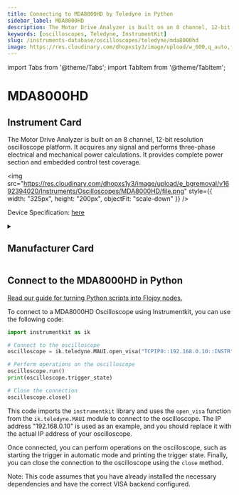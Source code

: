 ```yaml
---
title: Connecting to MDA8000HD by Teledyne in Python
sidebar_label: MDA8000HD
description: The Motor Drive Analyzer is built on an 8 channel, 12-bit resolution oscilloscope platform. It acquires any signal and performs three-phase electrical and mechanical power calculations. It provides complete power section and embedded control test coverage.
keywords: [oscilloscopes, Teledyne, InstrumentKit]
slug: /instruments-database/oscilloscopes/teledyne/mda8000hd
image: https://res.cloudinary.com/dhopxs1y3/image/upload/w_600,q_auto,f_auto/e_bgremoval/v1692394020/Instruments/Oscilloscopes/MDA8000HD/file.jpg
---
```


import Tabs from '@theme/Tabs';
import TabItem from '@theme/TabItem';

# MDA8000HD

## Instrument Card

<div className="flex">

<div>

The Motor Drive Analyzer is built on an 8 channel, 12-bit resolution oscilloscope platform. It acquires any signal and performs three-phase electrical and mechanical power calculations. It provides complete power section and embedded control test coverage.

</div>

<img src="https://res.cloudinary.com/dhopxs1y3/image/upload/e_bgremoval/v1692394020/Instruments/Oscilloscopes/MDA8000HD/file.png" style={{ width: "325px", height: "200px", objectFit: "scale-down" }} />

</div>

<div className="flex text-center">

<p>Device Specification: <a target="\_blank" href="https://cdn.teledynelecroy.com/files/pdf/mda8000hd-datasheet.pdf">here</a></p>

</div>

<details style={{ marginTop: "15px"}}>
<summary><h2>Manufacturer Card</h2></summary>

<img src="https://res.cloudinary.com/dhopxs1y3/image/upload/v1692812958/Instruments/Vendor%20Logos/Teledyne_technologies.png" style={{ width: "100%", height: "170px",objectFit: "scale-down" }} />

Teledyne LeCroy is an American manufacturer of oscilloscopes, protocol analyzers and other test equipment. LeCroy is now a subsidiary of Teledyne Technologies.

<ul>
  <li>Headquarters: USA</li>
  <li>Yearly Revenue (millions, USD): 5458.6</li>
  <li>Vendor Website: <a href="https://www.teledynelecroy.com/">here</a></li>
</ul>
</details>

## Connect to the MDA8000HD in Python

[Read our guide for turning Python scripts into Flojoy nodes.](https://docs.flojoy.ai/custom-nodes/creating-custom-node/)
<Tabs>
<TabItem value="InstrumentKit" label="InstrumentKit">

To connect to a MDA8000HD Oscilloscope using Instrumentkit, you can use the following code:

```python
import instrumentkit as ik

# Connect to the oscilloscope
oscilloscope = ik.teledyne.MAUI.open_visa("TCPIP0::192.168.0.10::INSTR")

# Perform operations on the oscilloscope
oscilloscope.run()
print(oscilloscope.trigger_state)

# Close the connection
oscilloscope.close()
```

This code imports the `instrumentkit` library and uses the `open_visa` function from the `ik.teledyne.MAUI` module to connect to the oscilloscope. The IP address "192.168.0.10" is used as an example, and you should replace it with the actual IP address of your oscilloscope.

Once connected, you can perform operations on the oscilloscope, such as starting the trigger in automatic mode and printing the trigger state. Finally, you can close the connection to the oscilloscope using the `close` method.

Note: This code assumes that you have already installed the necessary dependencies and have the correct VISA backend configured.

</TabItem>
</Tabs>